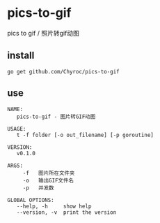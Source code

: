 # pics-to-gif
pics to gif / 照片转gif动图


## install
```
go get github.com/Chyroc/pics-to-gif
```

## use
```
NAME:
   pics-to-gif - 图片转GIF动图

USAGE:
   t -f folder [-o out_filename] [-p goroutine]

VERSION:
   v0.1.0

ARGS:
     -f   图片所在文件夹
     -o   输出GIF文件名
     -p   并发数

GLOBAL OPTIONS:
   --help, -h     show help
   --version, -v  print the version
```